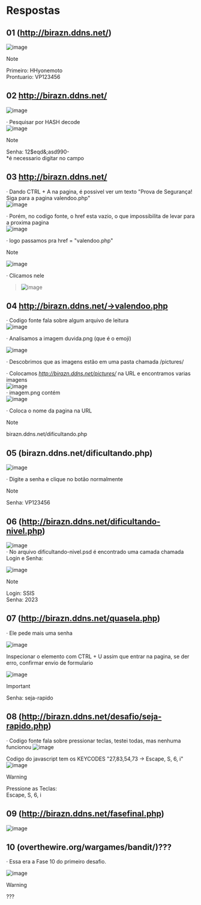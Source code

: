 # Respostas
## 01 (http://birazn.ddns.net/)
![image](https://github.com/HenriqueHyonemoto/SSIS6-CTS-Basico/assets/91375748/7c6e61c6-8536-4fd9-b626-9478d545fe48) <br>
> [!NOTE]
> Primeiro: HHyonemoto <br>
> Prontuario: VP123456 <br>

## 02 http://birazn.ddns.net/
![image](https://github.com/HenriqueHyonemoto/SSIS6-CTS-Basico/assets/91375748/c6af3fc8-fb03-4395-97f0-af27a086ba20) <br>

· Pesquisar por HASH decode <br>
![image](https://github.com/HenriqueHyonemoto/SSIS6-CTS-Basico/assets/91375748/64a2a3ed-a0fc-4a46-ad97-60d57166f60c) <br>

> [!NOTE]
> Senha: 12$eqd&;asd990- <br>
*é necessario digitar no campo <br>

## 03  http://birazn.ddns.net/
· Dando CTRL + A na pagina, é possivel ver um texto "Prova de Segurança! Siga para a pagina valendoo.php" <br>
![image](https://github.com/HenriqueHyonemoto/SSIS6-CTS-Basico/assets/91375748/9a8750c0-b099-4ef0-88c0-1b64e7babcc0) <br>


· Porém, no codigo fonte, o href esta vazio, o que impossibilita de levar para a proxima pagina <br>
![image](https://github.com/HenriqueHyonemoto/SSIS6-CTS-Basico/assets/91375748/7b683f3d-a44d-494a-a294-7e53a30ce2f1) <br>


· logo passamos pra href = "valendoo.php" 

> [!NOTE]
> ![image](https://github.com/HenriqueHyonemoto/SSIS6-CTS-Basico/assets/91375748/849126d9-6b96-425f-9ec9-1bbf6b686b78) <br>

· Clicamos nele
> ![image](https://github.com/HenriqueHyonemoto/SSIS6-CTS-Basico/assets/91375748/86273506-451f-4464-afe8-975d87dd51be) <br>

## 04 http://birazn.ddns.net/->valendoo.php   
· Codigo fonte fala sobre algum arquivo de leitura <br>
![image](https://github.com/HenriqueHyonemoto/SSIS6-CTS-Basico/assets/91375748/b7ee5e7a-9e33-4799-88d9-c8500fc4d111) <br>

· Analisamos a imagem duvida.png (que é o emoji) <br>

![image](https://github.com/HenriqueHyonemoto/SSIS6-CTS-Basico/assets/91375748/3560538c-422a-410b-b8fc-b0eb4bc6e4cf)


· Descobrimos que as imagens estão em uma pasta chamada /pictures/ <br>

· Colocamos *http://birazn.ddns.net/pictures/* na URL e encontramos varias imagens <br>
![image](https://github.com/HenriqueHyonemoto/SSIS6-CTS-Basico/assets/91375748/59c66db0-8ac9-47e7-aeed-390b0b468125)
 <br>
· imagem.png contém <br>
![image](https://github.com/HenriqueHyonemoto/SSIS6-CTS-Basico/assets/91375748/0d4ed7bf-e8a6-4bcf-acb4-9d10f32113d3) <br>

· Coloca o nome da pagina na URL <br>
> [!NOTE] 
> birazn.ddns.net/dificultando.php <br>

## 05 (birazn.ddns.net/dificultando.php)   
![image](https://github.com/HenriqueHyonemoto/SSIS6-CTS-Basico/assets/91375748/b7b3900c-fac8-456a-92a5-2370488ef796) <br>

· Digite a senha e clique no botão normalmente <br>
> [!NOTE] 
> Senha: VP123456 <br>

## 06 (http://birazn.ddns.net/dificultando-nivel.php)
![image](https://github.com/HenriqueHyonemoto/SSIS6-CTS-Basico/assets/91375748/ef1ddd60-5745-4768-8660-5d0b0ddd30e9)
<br>
· No arquivo dificultando-nivel.psd é encontrado uma camada chamada Login e Senha:

![image](https://github.com/HenriqueHyonemoto/SSIS6-CTS-Basico/assets/91375748/b07669bb-4fcc-4e16-a1bc-2bb4487f8b0b) <br>

> [!NOTE]
> Login: SSIS <br>
> Senha: 2023 <br>

## 07 (http://birazn.ddns.net/quasela.php) 

· Ele pede mais uma senha <br>

![image](https://github.com/HenriqueHyonemoto/SSIS6-CTS-Basico/assets/91375748/c1b5696c-9738-44c5-a8e7-9730929cf8f7)

Inspecionar o elemento com CTRL + U assim que entrar na pagina, se der erro, confirmar envio de formulario <br>

![image](https://github.com/HenriqueHyonemoto/SSIS6-CTS-Basico/assets/91375748/3340a310-0d57-4f40-bbf9-e7b81703ea86) <br>

> [!IMPORTANT] 
> Senha: seja-rapido <br>

## 08 (http://birazn.ddns.net/desafio/seja-rapido.php)
· Codigo fonte fala sobre pressionar teclas, testei todas, mas nenhuma funcionou
![image](https://github.com/HenriqueHyonemoto/SSIS6-CTS-Basico/assets/91375748/03dea725-f6bb-41b2-98bb-a2d876df33f3)

Codigo do javascript tem os KEYCODES "27,83,54,73 -> Escape, S, 6, i"
![image](https://github.com/HenriqueHyonemoto/SSIS6-CTS-Basico/assets/91375748/a29be435-533a-4860-a542-9003a4bf717d)

> [!WARNING]
> Pressione as Teclas: <br> 
> Escape, S, 6, i <br>

## 09 (http://birazn.ddns.net/fasefinal.php)

![image](https://github.com/HenriqueHyonemoto/SSIS6-CTS-Basico/assets/91375748/f0324392-710c-46c6-8abf-11dda7d0daa7)





## 10  (overthewire.org/wargames/bandit/)???

· Essa era a Fase 10 do primeiro desafio.

![image](https://github.com/HenriqueHyonemoto/SSIS6-CTS-Basico/assets/91375748/58ec0093-9300-4415-8c77-91d1a1ecc39a)

> [!WARNING] 
> ???  <br>
